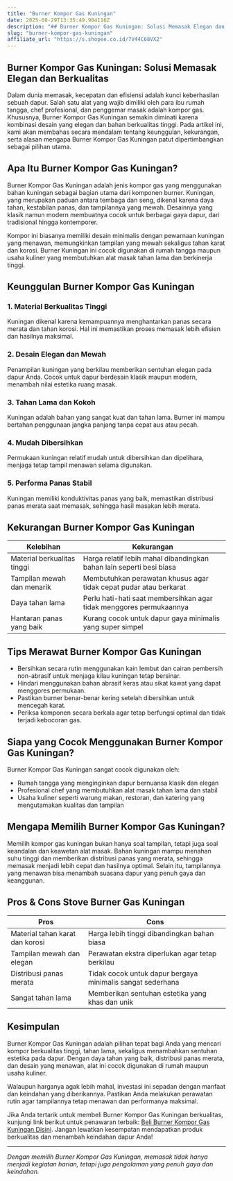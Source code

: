 ```yaml
---
title: "Burner Kompor Gas Kuningan"
date: 2025-08-29T13:35:49.984116Z
description: "## Burner Kompor Gas Kuningan: Solusi Memasak Elegan dan Berkualitas..."
slug: "burner-kompor-gas-kuningan"
affiliate_url: "https://s.shopee.co.id/7V44C68VX2"
---
```

## Burner Kompor Gas Kuningan: Solusi Memasak Elegan dan Berkualitas

Dalam dunia memasak, kecepatan dan efisiensi adalah kunci keberhasilan sebuah dapur. Salah satu alat yang wajib dimiliki oleh para ibu rumah tangga, chef profesional, dan penggemar masak adalah kompor gas. Khususnya, Burner Kompor Gas Kuningan semakin diminati karena kombinasi desain yang elegan dan bahan berkualitas tinggi. Pada artikel ini, kami akan membahas secara mendalam tentang keunggulan, kekurangan, serta alasan mengapa Burner Kompor Gas Kuningan patut dipertimbangkan sebagai pilihan utama.

## Apa Itu Burner Kompor Gas Kuningan?

Burner Kompor Gas Kuningan adalah jenis kompor gas yang menggunakan bahan kuningan sebagai bagian utama dari komponen burner. Kuningan, yang merupakan paduan antara tembaga dan seng, dikenal karena daya tahan, kestabilan panas, dan tampilannya yang mewah. Desainnya yang klasik namun modern membuatnya cocok untuk berbagai gaya dapur, dari tradisional hingga kontemporer.

Kompor ini biasanya memiliki desain minimalis dengan pewarnaan kuningan yang menawan, memungkinkan tampilan yang mewah sekaligus tahan karat dan korosi. Burner Kuningan ini cocok digunakan di rumah tangga maupun usaha kuliner yang membutuhkan alat masak tahan lama dan berkinerja tinggi.

## Keunggulan Burner Kompor Gas Kuningan

### 1. Material Berkualitas Tinggi  
Kuningan dikenal karena kemampuannya menghantarkan panas secara merata dan tahan korosi. Hal ini memastikan proses memasak lebih efisien dan hasilnya maksimal.

### 2. Desain Elegan dan Mewah  
Penampilan kuningan yang berkilau memberikan sentuhan elegan pada dapur Anda. Cocok untuk dapur berdesain klasik maupun modern, menambah nilai estetika ruang masak.

### 3. Tahan Lama dan Kokoh  
Kuningan adalah bahan yang sangat kuat dan tahan lama. Burner ini mampu bertahan penggunaan jangka panjang tanpa cepat aus atau pecah.

### 4. Mudah Dibersihkan  
Permukaan kuningan relatif mudah untuk dibersihkan dan dipelihara, menjaga tetap tampil menawan selama digunakan.

### 5. Performa Panas Stabil  
Kuningan memiliki konduktivitas panas yang baik, memastikan distribusi panas merata saat memasak, sehingga hasil masakan lebih merata.

## Kekurangan Burner Kompor Gas Kuningan

| Kelebihan | Kekurangan |
|------------|--------------|
| Material berkualitas tinggi | Harga relatif lebih mahal dibandingkan bahan lain seperti besi biasa |
| Tampilan mewah dan menarik | Membutuhkan perawatan khusus agar tidak cepat pudar atau berkarat |
| Daya tahan lama | Perlu hati-hati saat membersihkan agar tidak menggores permukaannya |
| Hantaran panas yang baik | Kurang cocok untuk dapur gaya minimalis yang super simpel |

## Tips Merawat Burner Kompor Gas Kuningan

- Bersihkan secara rutin menggunakan kain lembut dan cairan pembersih non-abrasif untuk menjaga kilau kuningan tetap bersinar.
- Hindari menggunakan bahan abrasif keras atau sikat kawat yang dapat menggores permukaan.
- Pastikan burner benar-benar kering setelah dibersihkan untuk mencegah karat.
- Periksa komponen secara berkala agar tetap berfungsi optimal dan tidak terjadi kebocoran gas.

## Siapa yang Cocok Menggunakan Burner Kompor Gas Kuningan?

Burner Kompor Gas Kuningan sangat cocok digunakan oleh:

- Rumah tangga yang menginginkan dapur bernuansa klasik dan elegan
- Profesional chef yang membutuhkan alat masak tahan lama dan stabil
- Usaha kuliner seperti warung makan, restoran, dan katering yang mengutamakan kualitas dan tampilan

## Mengapa Memilih Burner Kompor Gas Kuningan?

Memilih kompor gas kuningan bukan hanya soal tampilan, tetapi juga soal keandalan dan keawetan alat masak. Bahan kuningan mampu menahan suhu tinggi dan memberikan distribusi panas yang merata, sehingga memasak menjadi lebih cepat dan hasilnya optimal. Selain itu, tampilannya yang menawan bisa menambah suasana dapur yang penuh gaya dan keanggunan.

## Pros & Cons Stove Burner Gas Kuningan

| **Pros** | **Cons** |
|------------|--------------|
| Material tahan karat dan korosi | Harga lebih tinggi dibandingkan bahan biasa |
| Tampilan mewah dan elegan | Perawatan ekstra diperlukan agar tetap berkilau |
| Distribusi panas merata | Tidak cocok untuk dapur bergaya minimalis sangat sederhana |
| Sangat tahan lama | Memberikan sentuhan estetika yang khas dan unik |

## Kesimpulan

Burner Kompor Gas Kuningan adalah pilihan tepat bagi Anda yang mencari kompor berkualitas tinggi, tahan lama, sekaligus menambahkan sentuhan estetika pada dapur. Dengan daya tahan yang baik, distribusi panas merata, dan desain yang menawan, alat ini cocok digunakan di rumah maupun usaha kuliner.

Walaupun harganya agak lebih mahal, investasi ini sepadan dengan manfaat dan keindahan yang diberikannya. Pastikan Anda melakukan perawatan rutin agar tampilannya tetap menawan dan performanya maksimal.

Jika Anda tertarik untuk membeli Burner Kompor Gas Kuningan berkualitas, kunjungi link berikut untuk penawaran terbaik: [Beli Burner Kompor Gas Kuningan Disini](https://s.shopee.co.id/7V44C68VX2). Jangan lewatkan kesempatan mendapatkan produk berkualitas dan menambah keindahan dapur Anda!

---

*Dengan memilih Burner Kompor Gas Kuningan, memasak tidak hanya menjadi kegiatan harian, tetapi juga pengalaman yang penuh gaya dan keindahan.*